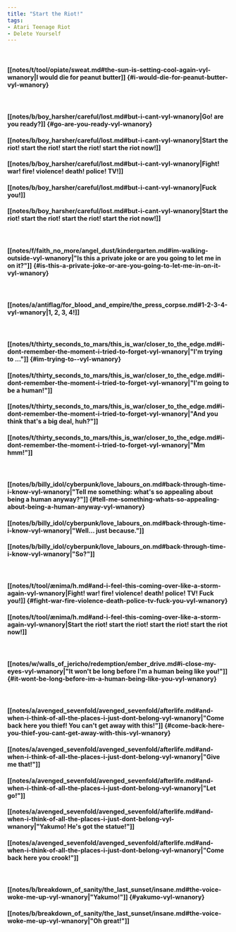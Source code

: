 ```yaml
---
title: "Start the Riot!"
tags:
- Atari Teenage Riot
- Delete Yourself
---
```

&nbsp;
#### [[notes/t/tool/opiate/sweat.md#the-sun-is-setting-cool-again-vyl-wnanory|I would die for peanut butter]] {#i-would-die-for-peanut-butter-vyl-wnanory}
&nbsp;
#### [[notes/b/boy_harsher/careful/lost.md#but-i-cant-vyl-wnanory|Go! are you ready?]] {#go-are-you-ready-vyl-wnanory}
#### [[notes/b/boy_harsher/careful/lost.md#but-i-cant-vyl-wnanory|Start the riot! start the riot! start the riot! start the riot now!]]
#### [[notes/b/boy_harsher/careful/lost.md#but-i-cant-vyl-wnanory|Fight! war! fire! violence! death! police! TV!]]
#### [[notes/b/boy_harsher/careful/lost.md#but-i-cant-vyl-wnanory|Fuck you!]]
#### [[notes/b/boy_harsher/careful/lost.md#but-i-cant-vyl-wnanory|Start the riot! start the riot! start the riot! start the riot now!]]
&nbsp;
#### [[notes/f/faith_no_more/angel_dust/kindergarten.md#im-walking-outside-vyl-wnanory|"Is this a private joke or are you going to let me in on it?"]] {#is-this-a-private-joke-or-are-you-going-to-let-me-in-on-it-vyl-wnanory}
&nbsp;
#### [[notes/a/antiflag/for_blood_and_empire/the_press_corpse.md#1-2-3-4-vyl-wnanory|1, 2, 3, 4!]]
&nbsp;
#### [[notes/t/thirty_seconds_to_mars/this_is_war/closer_to_the_edge.md#i-dont-remember-the-moment-i-tried-to-forget-vyl-wnanory|"I'm trying to ..."]] {#im-trying-to--vyl-wnanory}
#### [[notes/t/thirty_seconds_to_mars/this_is_war/closer_to_the_edge.md#i-dont-remember-the-moment-i-tried-to-forget-vyl-wnanory|"I'm going to be a human!"]]
#### [[notes/t/thirty_seconds_to_mars/this_is_war/closer_to_the_edge.md#i-dont-remember-the-moment-i-tried-to-forget-vyl-wnanory|"And you think that's a big deal, huh?"]]
#### [[notes/t/thirty_seconds_to_mars/this_is_war/closer_to_the_edge.md#i-dont-remember-the-moment-i-tried-to-forget-vyl-wnanory|"Mm hmm!"]]
&nbsp;
#### [[notes/b/billy_idol/cyberpunk/love_labours_on.md#back-through-time-i-know-vyl-wnanory|"Tell me something: what's so appealing about being a human anyway?"]] {#tell-me-something-whats-so-appealing-about-being-a-human-anyway-vyl-wnanory}
#### [[notes/b/billy_idol/cyberpunk/love_labours_on.md#back-through-time-i-know-vyl-wnanory|"Well... just because."]]
#### [[notes/b/billy_idol/cyberpunk/love_labours_on.md#back-through-time-i-know-vyl-wnanory|"So?"]]
&nbsp;
#### [[notes/t/tool/ænima/h.md#and-i-feel-this-coming-over-like-a-storm-again-vyl-wnanory|Fight! war! fire! violence! death! police! TV! Fuck you!]] {#fight-war-fire-violence-death-police-tv-fuck-you-vyl-wnanory}
#### [[notes/t/tool/ænima/h.md#and-i-feel-this-coming-over-like-a-storm-again-vyl-wnanory|Start the riot! start the riot! start the riot! start the riot now!]]
&nbsp;
#### [[notes/w/walls_of_jericho/redemption/ember_drive.md#i-close-my-eyes-vyl-wnanory|"It won't be long before I'm a human being like you!"]] {#it-wont-be-long-before-im-a-human-being-like-you-vyl-wnanory}
&nbsp;
#### [[notes/a/avenged_sevenfold/avenged_sevenfold/afterlife.md#and-when-i-think-of-all-the-places-i-just-dont-belong-vyl-wnanory|"Come back here you thief! You can't get away with this!"]] {#come-back-here-you-thief-you-cant-get-away-with-this-vyl-wnanory}
#### [[notes/a/avenged_sevenfold/avenged_sevenfold/afterlife.md#and-when-i-think-of-all-the-places-i-just-dont-belong-vyl-wnanory|"Give me that!"]]
#### [[notes/a/avenged_sevenfold/avenged_sevenfold/afterlife.md#and-when-i-think-of-all-the-places-i-just-dont-belong-vyl-wnanory|"Let go!"]]
#### [[notes/a/avenged_sevenfold/avenged_sevenfold/afterlife.md#and-when-i-think-of-all-the-places-i-just-dont-belong-vyl-wnanory|"Yakumo! He's got the statue!"]]
#### [[notes/a/avenged_sevenfold/avenged_sevenfold/afterlife.md#and-when-i-think-of-all-the-places-i-just-dont-belong-vyl-wnanory|"Come back here you crook!"]]
&nbsp;
#### [[notes/b/breakdown_of_sanity/the_last_sunset/insane.md#the-voice-woke-me-up-vyl-wnanory|"Yakumo!"]] {#yakumo-vyl-wnanory}
#### [[notes/b/breakdown_of_sanity/the_last_sunset/insane.md#the-voice-woke-me-up-vyl-wnanory|"Oh great!"]]
